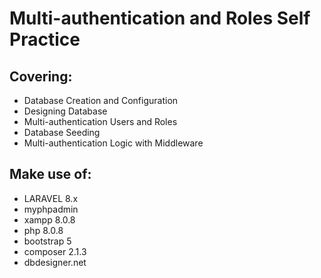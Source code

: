 # Multi-authentication and Roles Self Practice

## Covering:
- Database Creation and Configuration
- Designing Database
- Multi-authentication Users and Roles
- Database Seeding
- Multi-authentication Logic with Middleware

## Make use of:
- LARAVEL 8.x
- myphpadmin
- xampp 8.0.8
- php 8.0.8
- bootstrap 5
- composer 2.1.3
- dbdesigner.net
